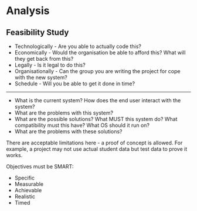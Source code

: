 # Analysis #

## Feasibility Study ##

- Technologically - Are you able to actually code this?
- Economically - Would the organisation be able to afford this? What will they get back from this?
- Legally - Is it legal to do this?
- Organisationally - Can the group you are writing the project for cope with the new system?
- Schedule - Will you be able to get it done in time?

------------------

- What is the current system? How does the end user interact with the system? 
- What are the problems with this system?
- What are the possible solutions? What MUST this system do? What compatibility must this have? What OS should it run on?
- What are the problems with these solutions?

There are acceptable limitations here - a proof of concept is allowed. For example, a project may not use actual student data but test data to prove it works.


Objectives must be SMART:

 - Specific
 - Measurable
 - Achievable
 - Realistic
 - Timed